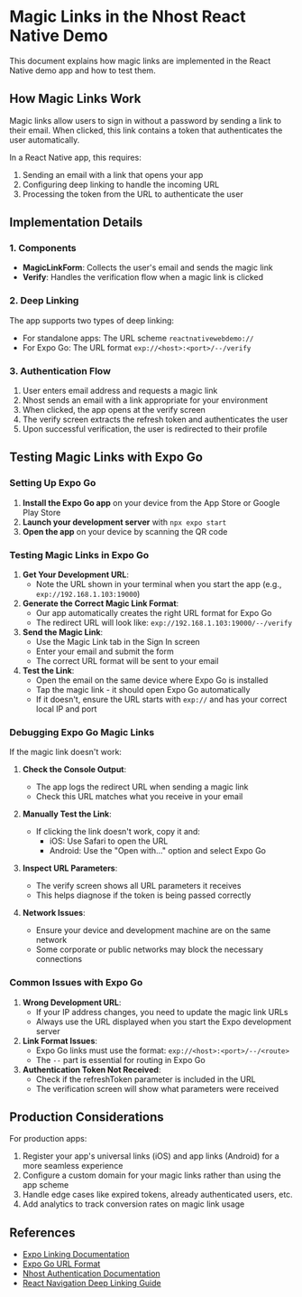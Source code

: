 # Magic Links in the Nhost React Native Demo

This document explains how magic links are implemented in the React Native demo app and how to test them.

## How Magic Links Work

Magic links allow users to sign in without a password by sending a link to their email. When clicked, this link contains a token that authenticates the user automatically.

In a React Native app, this requires:

1. Sending an email with a link that opens your app
2. Configuring deep linking to handle the incoming URL
3. Processing the token from the URL to authenticate the user

## Implementation Details

### 1. Components

- **MagicLinkForm**: Collects the user's email and sends the magic link
- **Verify**: Handles the verification flow when a magic link is clicked

### 2. Deep Linking

The app supports two types of deep linking:

- For standalone apps: The URL scheme `reactnativewebdemo://`
- For Expo Go: The URL format `exp://<host>:<port>/--/verify`

### 3. Authentication Flow

1. User enters email address and requests a magic link
2. Nhost sends an email with a link appropriate for your environment
3. When clicked, the app opens at the verify screen
4. The verify screen extracts the refresh token and authenticates the user
5. Upon successful verification, the user is redirected to their profile

## Testing Magic Links with Expo Go

### Setting Up Expo Go

1. **Install the Expo Go app** on your device from the App Store or Google Play Store
2. **Launch your development server** with `npx expo start`
3. **Open the app** on your device by scanning the QR code

### Testing Magic Links in Expo Go

1. **Get Your Development URL**:
   - Note the URL shown in your terminal when you start the app (e.g., `exp://192.168.1.103:19000`)
2. **Generate the Correct Magic Link Format**:
   - Our app automatically creates the right URL format for Expo Go
   - The redirect URL will look like: `exp://192.168.1.103:19000/--/verify`
3. **Send the Magic Link**:
   - Use the Magic Link tab in the Sign In screen
   - Enter your email and submit the form
   - The correct URL format will be sent to your email
4. **Test the Link**:
   - Open the email on the same device where Expo Go is installed
   - Tap the magic link - it should open Expo Go automatically
   - If it doesn't, ensure the URL starts with `exp://` and has your correct local IP and port

### Debugging Expo Go Magic Links

If the magic link doesn't work:

1. **Check the Console Output**:
   - The app logs the redirect URL when sending a magic link
   - Check this URL matches what you receive in your email
2. **Manually Test the Link**:
   - If clicking the link doesn't work, copy it and:
     - iOS: Use Safari to open the URL
     - Android: Use the "Open with..." option and select Expo Go
3. **Inspect URL Parameters**:

   - The verify screen shows all URL parameters it receives
   - This helps diagnose if the token is being passed correctly

4. **Network Issues**:
   - Ensure your device and development machine are on the same network
   - Some corporate or public networks may block the necessary connections

### Common Issues with Expo Go

1. **Wrong Development URL**:
   - If your IP address changes, you need to update the magic link URLs
   - Always use the URL displayed when you start the Expo development server
2. **Link Format Issues**:
   - Expo Go links must use the format: `exp://<host>:<port>/--/<route>`
   - The `--` part is essential for routing in Expo Go
3. **Authentication Token Not Received**:
   - Check if the refreshToken parameter is included in the URL
   - The verification screen will show what parameters were received

## Production Considerations

For production apps:

1. Register your app's universal links (iOS) and app links (Android) for a more seamless experience
2. Configure a custom domain for your magic links rather than using the app scheme
3. Handle edge cases like expired tokens, already authenticated users, etc.
4. Add analytics to track conversion rates on magic link usage

## References

- [Expo Linking Documentation](https://docs.expo.dev/guides/linking/)
- [Expo Go URL Format](https://docs.expo.dev/guides/linking/#linking-to-your-app)
- [Nhost Authentication Documentation](https://docs.nhost.io/authentication)
- [React Navigation Deep Linking Guide](https://reactnavigation.org/docs/deep-linking/)
